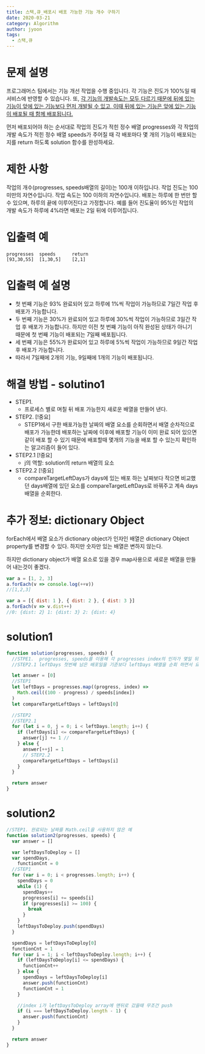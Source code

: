 ```yaml
---
title: 스택,큐_배포시 배포 가능한 기능 개수 구하기
date: 2020-03-21
category: Algorithm
author: jyoon
tags:
  - 스택,큐
---
```


# 문제 설명

프로그래머스 팀에서는 기능 개선 작업을 수행 중입니다. 각 기능은 진도가 100%일 때 서비스에 반영할 수 있습니다.
또, <u>각 기능의 개발속도는 모두 다르기 때문에 뒤에 있는 기능이 앞에 있는 기능보다 먼저 개발될 수 있고, 이때 뒤에 있는 기능은 앞에 있는 기능이 배포될 때 함께 배포됩니다.</u>

먼저 배포되어야 하는 순서대로 작업의 진도가 적힌 정수 배열 progresses와 각 작업의 개발 속도가 적힌 정수 배열 speeds가 주어질 때
각 배포마다 몇 개의 기능이 배포되는지를 return 하도록 solution 함수를 완성하세요.

# 제한 사항

작업의 개수(progresses, speeds배열의 길이)는 100개 이하입니다.
작업 진도는 100 미만의 자연수입니다.
작업 속도는 100 이하의 자연수입니다.
배포는 하루에 한 번만 할 수 있으며, 하루의 끝에 이루어진다고 가정합니다. 예를 들어 진도율이 95%인 작업의 개발 속도가 하루에 4%라면 배포는 2일 뒤에 이루어집니다.

# 입출력 예

```
progresses	speeds	    return
[93,30,55]	[1,30,5]	[2,1]
```

# 입출력 예 설명

- 첫 번째 기능은 93% 완료되어 있고 하루에 1%씩 작업이 가능하므로 7일간 작업 후 배포가 가능합니다.
- 두 번째 기능은 30%가 완료되어 있고 하루에 30%씩 작업이 가능하므로 3일간 작업 후 배포가 가능합니다.
  하지만 이전 첫 번째 기능이 아직 완성된 상태가 아니기 때문에 첫 번째 기능이 배포되는 7일째 배포됩니다.
- 세 번째 기능은 55%가 완료되어 있고 하루에 5%씩 작업이 가능하므로 9일간 작업 후 배포가 가능합니다.
- 따라서 7일째에 2개의 기능, 9일째에 1개의 기능이 배포됩니다.

# 해결 방법 - solutino1

- STEP1.
  - 프로세스 별로 며칠 뒤 배포 가능한지 새로운 배열을 만들어 낸다.
- STEP2. [!중요]
  - STEP1에서 구한 배포가능한 날짜의 배열 요소를 순회하면서 배열 순차적으로 배포가 가능한데 배포하는 날짜에 이후에 배포할 기능이 이미 완료 되어 있으면 같이 배포 할 수 있기 때문에 배포할때 몇개의 기능을 배포 할 수 있는지 확인하는 알고리즘이 들어 있다.
- STEP2.1 [!중요]
  - j의 역할: solution의 return 배열의 요소
- STEP2.2 [!중요]
  - compareTargetLeftDays가 days에 있는 배포 하는 날짜보다 작으면 비교했던 days배열에 있던 요소를 compareTargetLeftDays로 바꿔주고 계속 days 배열을 순회한다.

# 추가 정보: dictionary Object

forEach에서 배열 요소가 dictionary object가 인자인 배열은 dictionary Object property를 변경할 수 있다.
하지만 숫자만 있는 배열은 변하지 않는다.

하지만 dictionary object가 배열 요소로 있을 경우 map사용으로 새로운 배열을 만들어 내는것이 좋겠다.

```js
var a = [1, 2, 3]
a.forEach(v => console.log(++v))
//[1,2,3]

var a = [{ dist: 1 }, { dist: 2 }, { dist: 3 }]
a.forEach(v => v.dist++)
//0: {dist: 2} 1: {dist: 3} 2: {dist: 4}
```

# solution1

```js
function solution(progresses, speeds) {
  //STPE1.  progresses, speeds를 이용해 각 progresses index의 인자가 몇일 뒤에 완료 되는지 days array에 넣는다.
  //STEP2.1 leftDays 첫번째 남은 배포일을 기준보다 leftDays 배열을 순회 하면서 요소 값보다 크거나 같으면 같이 배포하는것이고 작으면 다음날 다로 배포하는 것

  let answer = [0]
  //STEP1
  let leftDays = progresses.map((progress, index) =>
    Math.ceil((100 - progress) / speeds[index])
  )
  let compareTargetLeftDays = leftDays[0]

  //STEP2
  //STEP2.1
  for (let i = 0, j = 0; i < leftDays.length; i++) {
    if (leftDays[i] <= compareTargetLeftDays) {
      answer[j] += 1 //
    } else {
      answer[++j] = 1
      // STEP2.2
      compareTargetLeftDays = leftDays[i]
    }
  }

  return answer
}
```

# solution2

```js
//STEP1. 완료되는 날짜를 Math.ceil을 사용하지 않은 예
function solution2(progresses, speeds) {
  var answer = []

  var leftDaysToDeploy = []
  var spendDays,
    functionCnt = 0
  //STEP1
  for (var i = 0; i < progresses.length; i++) {
    spendDays = 0
    while (1) {
      spendDays++
      progresses[i] += speeds[i]
      if (progresses[i] >= 100) {
        break
      }
    }
    leftDaysToDeploy.push(spendDays)
  }

  spendDays = leftDaysToDeploy[0]
  functionCnt = 1
  for (var i = 1; i < leftDaysToDeploy.length; i++) {
    if (leftDaysToDeploy[i] <= spendDays) {
      functionCnt++
    } else {
      spendDays = leftDaysToDeploy[i]
      answer.push(functionCnt)
      functionCnt = 1
    }

    //index i가 leftDaysToDeploy array에 맨뒤로 갔을때 무조건 push
    if (i === leftDaysToDeploy.length - 1) {
      answer.push(functionCnt)
    }
  }

  return answer
}
```
